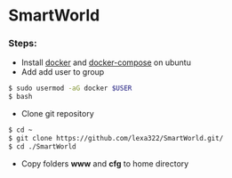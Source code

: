 # SmartWorld
### Steps:
-  Install [docker](https://docs.docker.com/engine/install/ubuntu/) and [docker-compose](https://docs.docker.com/compose/install/) on        ubuntu
- Add add user to group
```sh
$ sudo usermod -aG docker $USER
$ bash
```
- Clone git repository
```sh
$ cd ~
$ git clone https://github.com/lexa322/SmartWorld.git/
$ cd ./SmartWorld
```
- Copy folders **www** and **cfg** to home directory

